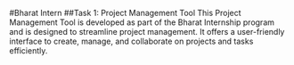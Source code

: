 #Bharat Intern
##Task 1: Project Management Tool
This Project Management Tool is developed as part of the Bharat Internship program and is designed to streamline project management. It offers a user-friendly interface to create, manage, and collaborate on projects and tasks efficiently.
